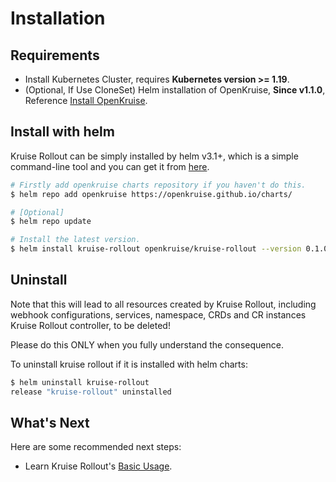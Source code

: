 # Installation

## Requirements
- Install Kubernetes Cluster, requires **Kubernetes version >= 1.19**.
- (Optional, If Use CloneSet) Helm installation of OpenKruise, **Since v1.1.0**, Reference [Install OpenKruise](https://openkruise.io/docs/installation).

## Install with helm

Kruise Rollout can be simply installed by helm v3.1+, which is a simple command-line tool and you can get it from [here](https://github.com/helm/helm/releases).

```bash
# Firstly add openkruise charts repository if you haven't do this.
$ helm repo add openkruise https://openkruise.github.io/charts/

# [Optional]
$ helm repo update

# Install the latest version.
$ helm install kruise-rollout openkruise/kruise-rollout --version 0.1.0
```

## Uninstall

Note that this will lead to all resources created by Kruise Rollout, including webhook configurations, services, namespace, CRDs and CR instances Kruise Rollout controller, to be deleted!

Please do this ONLY when you fully understand the consequence.

To uninstall kruise rollout if it is installed with helm charts:

```bash
$ helm uninstall kruise-rollout
release "kruise-rollout" uninstalled
```

## What's Next
Here are some recommended next steps:
- Learn Kruise Rollout's [Basic Usage](../tutorials/basic_usage.md).
